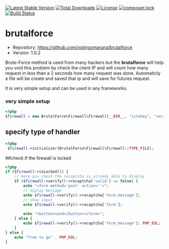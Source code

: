 [![Latest Stable Version](https://poser.pugx.org/rmanara/brutalforce/v/stable)](https://packagist.org/packages/rmanara/brutalforce)
[![Total Downloads](https://poser.pugx.org/rmanara/brutalforce/downloads)](https://packagist.org/packages/rmanara/brutalforce)
[![License](https://poser.pugx.org/rmanara/brutalforce/license)](https://packagist.org/packages/rmanara/brutalforce)
[![composer.lock](https://poser.pugx.org/rmanara/brutalforce/composerlock)](https://packagist.org/packages/rmanara/brutalforce)
[![Build Status](https://travis-ci.org/rodrigomanara/brutalforce.svg?branch=master)](https://travis-ci.org/rodrigomanara/brutalforce)

# brutalforce

* Repository: https://github.com/rodrigomanara/brutalforce
* Version: 1.0.2

Brute-Force method is used from many hackers but the <b>brutalforce</b> will help you void this problem by check  the client IP and will count how many request in less than a 2 seconds how many request was done.
Automaticly a file will be create and saved that ip and will save for futures request.

It is very simple setup and can be used in any frameworks.

### very simple setup
```php
<?php
$firewall = new BrutalForce\Firewall\Firewall(__DIR__, "sitekey", "secret");
```
## specify type of handler
```php
<?php
 $firewall->initializer(BrutalForce\Firewall\Firewall::TYPE_FILE);
```
##check if the firewall is locked
```php
<?php
if ($firewall->isLocked()) {
    // here you check the recaptcha is already able to display
    if ($firewall->verify()->recaptcha['valid'] == false) {
        echo "<form method='post' action=''>";
        // diplay message 
        echo $firewall->verify()->recaptcha['form_message'];
        // show input
        echo $firewall->verify()->recaptcha['form'];
        
        echo "<button>send</button></form>";
    } else {
        echo $firewall->verify()->recaptcha['form_message']; PHP_EOL;
    }
} else {
    echo "free to go" . PHP_EOL;
}
```
